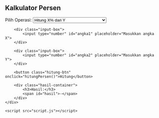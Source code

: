 <html lang="id">
<head>
    <meta charset="UTF-8">
    <meta name="viewport" content="width=device-width, initial-scale=1.0">
    <title>Kalkulator Persen</title>
    <link rel="stylesheet" href="style.css">
<body>
    <div class="container">
        <h2>Kalkulator Persen</h2>
        <label for="pilihan">Pilih Operasi:</label>
        <select id="pilihan">
            <option value="1">Hitung X% dari Y</option>
            <option value="2">Hitung X sebagai persen dari Y</option>
            <option value="3">Hitung nilai dari persen X terhadap Y</option>
        </select>

        <div class="input-box">
            <input type="number" id="angka1" placeholder="Masukkan angka X">
        </div>
        
        <div class="input-box">
            <input type="number" id="angka2" placeholder="Masukkan angka Y">
        </div>
   
        <button class="hitung-btn" onclick="hitungPersen()">Hitung</button>

        <div class="hasil-container">
            <h3>Hasil:</h3>
            <span id="hasil">-</span>
        </div>
    </div>

    <script src="script.js"></script>
</body>
</html>
